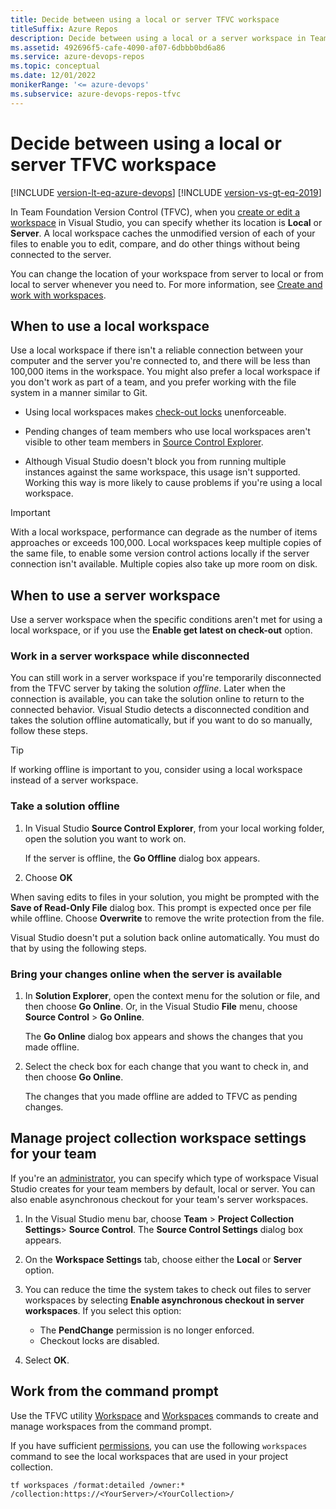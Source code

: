 ```yaml
---
title: Decide between using a local or server TFVC workspace
titleSuffix: Azure Repos
description: Decide between using a local or a server workspace in Team Foundation Version Control (TFVC), and see how to take a solution offline and bring it back online.
ms.assetid: 492696f5-cafe-4090-af07-6dbbb0bd6a86
ms.service: azure-devops-repos
ms.topic: conceptual
ms.date: 12/01/2022
monikerRange: '<= azure-devops'
ms.subservice: azure-devops-repos-tfvc
---
```



# Decide between using a local or server TFVC workspace

[!INCLUDE [version-lt-eq-azure-devops](../../includes/version-lt-eq-azure-devops.md)]
[!INCLUDE [version-vs-gt-eq-2019](../../includes/version-vs-gt-eq-2019.md)]

In Team Foundation Version Control (TFVC), when you [create or edit a workspace](create-work-workspaces.md) in Visual Studio, you can specify whether its location is **Local** or **Server**. A local workspace caches the unmodified version of each of your files to enable you to edit, compare, and do other things without being connected to the server.

You can change the location of your workspace from server to local or from local to server whenever you need to. For more information, see [Create and work with workspaces](create-work-workspaces.md).

## When to use a local workspace

Use a local workspace if there isn't a reliable connection between your computer and the server you're connected to, and there will be less than 100,000 items in the workspace. You might also prefer a local workspace if you don't work as part of a team, and you prefer working with the file system in a manner similar to Git.

- Using local workspaces makes [check-out locks](understand-lock-types.md) unenforceable.

- Pending changes of team members who use local workspaces aren't visible to other team members in [Source Control Explorer](use-source-control-explorer-manage-files-under-version-control.md).

- Although Visual Studio doesn't block you from running multiple instances against the same workspace, this usage isn't supported. Working this way is more likely to cause problems if you're using a local workspace.

> [!IMPORTANT]
> With a local workspace, performance can degrade as the number of items approaches or exceeds 100,000. Local workspaces keep multiple copies of the same file, to enable some version control actions locally if the server connection isn't available. Multiple copies also take up more room on disk.

## When to use a server workspace

Use a server workspace when the specific conditions aren't met for using a local workspace, or if you use the **Enable get latest on check-out** option.

### Work in a server workspace while disconnected

You can still work in a server workspace if you're temporarily disconnected from the TFVC server by taking the solution *offline*. Later when the connection is available, you can take the solution online to return to the connected behavior. Visual Studio detects a disconnected condition and takes the solution offline automatically, but if you want to do so manually, follow these steps.

> [!TIP]
> If working offline is important to you, consider using a local workspace instead of a server workspace.

### Take a solution offline

1. In Visual Studio **Source Control Explorer**, from your local working folder, open the solution you want to work on.

   If the server is offline, the **Go Offline** dialog box appears.

1. Choose **OK**

When saving edits to files in your solution, you might be prompted with the **Save of Read-Only File** dialog box. This prompt is expected once per file while offline. Choose **Overwrite** to remove the write protection from the file.

Visual Studio doesn't put a solution back online automatically. You must do that by using the following steps.

### Bring your changes online when the server is available

1. In **Solution Explorer**, open the context menu for the solution or file, and then choose **Go Online**. Or, in the Visual Studio **File** menu, choose **Source Control** > **Go Online**.

   The **Go Online** dialog box appears and shows the changes that you made offline.

1. Select the check box for each change that you want to check in, and then choose **Go Online**.

   The changes that you made offline are added to TFVC as pending changes.

<a name="Admin_Settings"><a/>

## Manage project collection workspace settings for your team

If you're an [administrator](../../organizations/security/permissions.md), you can specify which type of workspace Visual Studio creates for your team members by default, local or server. You can also enable asynchronous checkout for your team's server workspaces.

1. In the Visual Studio menu bar, choose **Team** > **Project Collection Settings**> **Source Control**. The **Source Control Settings** dialog box appears.

1. On the **Workspace Settings** tab, choose either the **Local** or **Server** option.

1. You can reduce the time the system takes to check out files to server workspaces by selecting **Enable asynchronous checkout in server workspaces**. If you select this option:

   - The **PendChange** permission is no longer enforced.
   - Checkout locks are disabled.

1. Select **OK**.

## Work from the command prompt

Use the TFVC utility [Workspace](workspace-command.md) and [Workspaces](workspaces-command.md) commands to create and manage workspaces from the command prompt.

If you have sufficient [permissions](../../organizations/security/permissions.md#tfvc), you can use the following `workspaces` command to see the local workspaces that are used in your project collection.

```
tf workspaces /format:detailed /owner:* /collection:https://<YourServer>/<YourCollection>/
```

